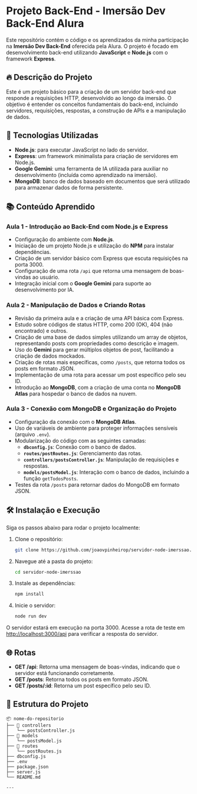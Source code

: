 # Projeto Back-End - Imersão Dev Back-End Alura

Este repositório contém o código e os aprendizados da minha participação na **Imersão Dev Back-End** oferecida pela Alura. O projeto é focado em desenvolvimento back-end utilizando **JavaScript** e **Node.js** com o framework **Express**.

## 🔥 Descrição do Projeto

Este é um projeto básico para a criação de um servidor back-end que responde a requisições HTTP, desenvolvido ao longo da imersão. O objetivo é entender os conceitos fundamentais do back-end, incluindo servidores, requisições, respostas, a construção de APIs e a manipulação de dados. 

## 🚀 Tecnologias Utilizadas

- **Node.js**: para executar JavaScript no lado do servidor.
- **Express**: um framework minimalista para criação de servidores em Node.js.
- **Google Gemini**: uma ferramenta de IA utilizada para auxiliar no desenvolvimento (incluída como aprendizado na imersão).
- **MongoDB**: banco de dados baseado em documentos que será utilizado para armazenar dados de forma persistente.

## 📚 Conteúdo Aprendido

### Aula 1 - Introdução ao Back-End com Node.js e Express
- Configuração do ambiente com **Node.js**.
- Iniciação de um projeto Node.js e utilização do **NPM** para instalar dependências.
- Criação de um servidor básico com Express que escuta requisições na porta 3000.
- Configuração de uma rota `/api` que retorna uma mensagem de boas-vindas ao usuário.
- Integração inicial com o **Google Gemini** para suporte ao desenvolvimento por IA.

### Aula 2 - Manipulação de Dados e Criando Rotas
- Revisão da primeira aula e a criação de uma API básica com Express.
- Estudo sobre códigos de status HTTP, como 200 (OK), 404 (não encontrado) e outros.
- Criação de uma base de dados simples utilizando um array de objetos, representando posts com propriedades como descrição e imagem.
- Uso do **Gemini** para gerar múltiplos objetos de post, facilitando a criação de dados mockados.
- Criação de rotas mais específicas, como `/posts`, que retorna todos os posts em formato JSON.
- Implementação de uma rota para acessar um post específico pelo seu ID.
- Introdução ao **MongoDB**, com a criação de uma conta no **MongoDB Atlas** para hospedar o banco de dados na nuvem.

### **Aula 3 - Conexão com MongoDB e Organização do Projeto**  
- Configuração da conexão com o **MongoDB Atlas**.  
- Uso de variáveis de ambiente para proteger informações sensíveis (arquivo `.env`).  
- Modularização do código com as seguintes camadas:  
  - **`dbconfig.js`**: Conexão com o banco de dados.  
  - **`routes/postRoutes.js`**: Gerenciamento das rotas.  
  - **`controllers/postsController.js`**: Manipulação de requisições e respostas.  
  - **`models/postsModel.js`**: Interação com o banco de dados, incluindo a função `getTodosPosts`.  
- Testes da rota `/posts` para retornar dados do MongoDB em formato JSON.  

## 🛠️ Instalação e Execução

Siga os passos abaixo para rodar o projeto localmente:

1. Clone o repositório:
   ```bash
   git clone https://github.com/joaovpinheirop/servidor-node-imerssao.git
   ```

2. Navegue até a pasta do projeto:
   ```bash
   cd servidor-node-imerssao
   ```

3. Instale as dependências:
   ```bash
   npm install
   ```

4. Inicie o servidor:
   ```bash
   node run dev
   ```

O servidor estará em execução na porta 3000. Acesse a rota de teste em [http://localhost:3000/api](http://localhost:3000/api) para verificar a resposta do servidor.

## 🌐 Rotas

- **GET /api**: Retorna uma mensagem de boas-vindas, indicando que o servidor está funcionando corretamente.
- **GET /posts**: Retorna todos os posts em formato JSON.
- **GET /posts/:id**: Retorna um post específico pelo seu ID.

## 📝 Estrutura do Projeto

```
📦 nome-do-repositorio
├── 📂 controllers
│   └── postsController.js
├── 📂 models
│   └── postsModel.js
├── 📂 routes
│   └── postRoutes.js
├── dbconfig.js
├── .env
├── package.json
├── server.js
└── README.md

---
